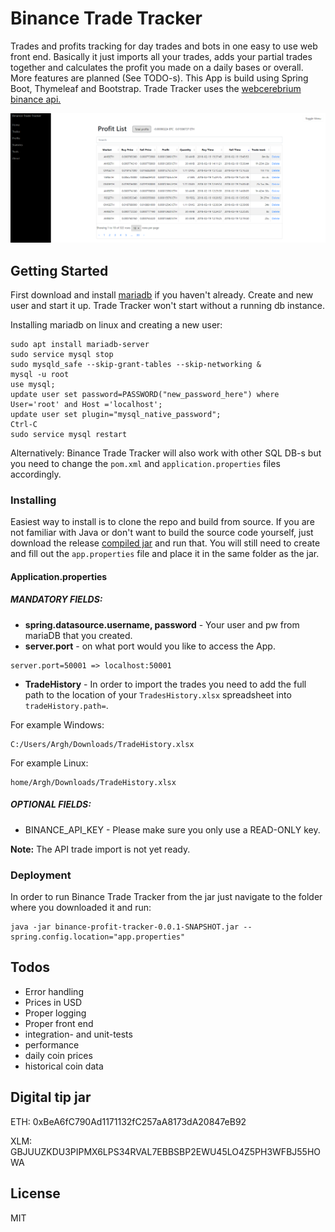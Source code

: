 # Binance Trade Tracker

Trades and profits tracking for day trades and bots in one easy to use web front end. Basically it just imports all your trades, adds your partial trades together and calculates the profit you made on a daily bases or overall. More features are planned (See TODO-s). This App is build using Spring Boot, Thymeleaf and Bootstrap. Trade Tracker uses the [webcerebrium binance api.](https://github.com/webcerebrium/java-binance-api)

![Profits Page](/profit_screenshot.png?raw=true "Profits Page Screenshot")

## Getting Started

First download and install [mariadb](https://mariadb.org/) if you haven't already. Create and new user and start it up. Trade Tracker won't start without a running db instance.

Installing mariadb on linux and creating a new user:

```
sudo apt install mariadb-server
sudo service mysql stop
sudo mysqld_safe --skip-grant-tables --skip-networking &
mysql -u root
use mysql;
update user set password=PASSWORD("new_password_here") where User='root' and Host ='localhost';
update user set plugin="mysql_native_password";
Ctrl-C
sudo service mysql restart
```


Alternatively: Binance Trade Tracker will also work with other SQL DB-s but you need to change the `pom.xml` and `application.properties` files accordingly.

### Installing

Easiest way to install is to clone the repo and build from source. If you are not familiar with Java or don't want to build the source code yourself, just download the release [compiled jar](https://github.com/Arghh/binance-trade-tracker/releases) and run that. You will still need to create and fill out the `app.properties` file and place it in the same folder as the jar.

#### Application.properties

##### MANDATORY FIELDS:

* __spring.datasource.username, password__ - Your user and pw from mariaDB that you created.
* __server.port__ - on what port would you like to access the App.

```
server.port=50001 => localhost:50001
```
* __TradeHistory__ - In order to import the trades you need to add the full path to the location of your `TradesHistory.xlsx` spreadsheet into `tradeHistory.path=`.

For example Windows:

```
C:/Users/Argh/Downloads/TradeHistory.xlsx
```

For example Linux:

```
home/Argh/Downloads/TradeHistory.xlsx
```

##### OPTIONAL FIELDS:
* BINANCE_API_KEY - Please make sure you only use a READ-ONLY key.

__Note:__ The API trade import is not yet ready.


### Deployment

In order to run Binance Trade Tracker from the jar just navigate to the folder where you downloaded it and run:

```
java -jar binance-profit-tracker-0.0.1-SNAPSHOT.jar --spring.config.location="app.properties"
```
## Todos

* Error handling
* Prices in USD
* Proper logging
* Proper front end
* integration- and unit-tests
* performance
* daily coin prices
* historical coin data


## Digital tip jar

ETH: 0xBeA6fC790Ad1171132fC257aA8173dA20847eB92

XLM: GBJUUZKDU3PIPMX6LPS34RVAL7EBBSBP2EWU45LO4Z5PH3WFBJ55HOWA

## License

MIT
